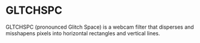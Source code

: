 # GLTCHSPC
GLTCHSPC (pronounced Glitch Space) is a webcam filter that disperses and misshapens pixels into horizontal rectangles and vertical lines.
